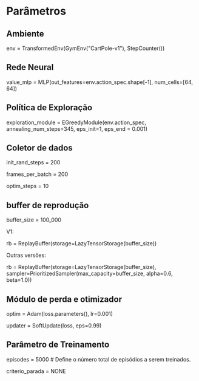 # Parâmetros
## Ambiente
env = TransformedEnv(GymEnv("CartPole-v1"), StepCounter())
## Rede Neural
value_mlp = MLP(out_features=env.action_spec.shape[-1], num_cells=[64, 64])
## Política de Exploração
exploration_module = EGreedyModule(env.action_spec, annealing_num_steps=345, eps_init=1, eps_end = 0.001)
## Coletor de dados
init_rand_steps = 200

frames_per_batch = 200 

optim_steps = 10  
## buffer de reprodução
buffer_size = 100_000  

V1: 

rb = ReplayBuffer(storage=LazyTensorStorage(buffer_size)) 

Outras versões: 

rb = ReplayBuffer(storage=LazyTensorStorage(buffer_size), sampler=PrioritizedSampler(max_capacity=buffer_size, alpha=0.6, beta=1.0))                    
## Módulo de perda e otimizador
optim = Adam(loss.parameters(), lr=0.001)

updater = SoftUpdate(loss, eps=0.99)
## Parâmetro de Treinamento
episodes = 5000     # Define o número total de episódios a serem treinados.

criterio_parada = NONE
